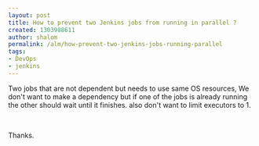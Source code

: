 ```yaml
---
layout: post
title: How to prevent two Jenkins jobs from running in parallel ?
created: 1303988611
author: shalom
permalink: /alm/how-prevent-two-jenkins-jobs-running-parallel
tags:
- DevOps
- jenkins
---
```

<p>Two jobs that are not dependent but needs to use same OS resources, We don't want to make a dependency but if one of the jobs is already running the other should wait until it finishes. also don't want to limit executors to 1.</p>
<p>&nbsp;</p>
<p>Thanks.</p>
